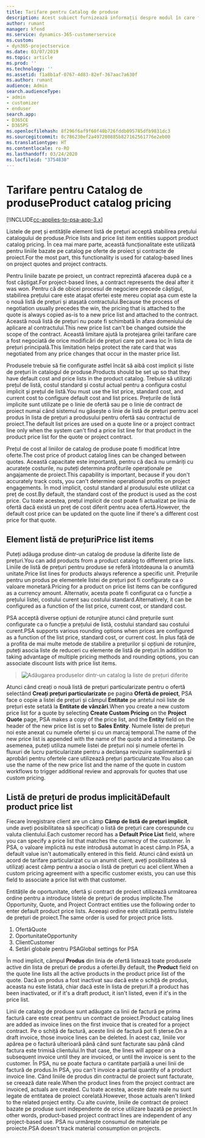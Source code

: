```yaml
---
title: Tarifare pentru Catalog de produse
description: Acest subiect furnizează informații despre modul în care funcționează prețul din catalogul de produse în Dynamics 365 Project Service Automation (PSA).
author: rumant
manager: kfend
ms.service: dynamics-365-customerservice
ms.custom:
- dyn365-projectservice
ms.date: 03/07/2019
ms.topic: article
ms.prod: ''
ms.technology: ''
ms.assetid: f1a8b1af-0767-4d83-82ef-367aac7a630f
ms.author: rumant
audience: Admin
search.audienceType:
- admin
- customizer
- enduser
search.app:
- D365CE
- D365PS
ms.openlocfilehash: 8f296f6af9f60f40b726fddb095785dfb9831dc3
ms.sourcegitcommit: 8c786230ef2a497280885b827162561776e2eb00
ms.translationtype: HT
ms.contentlocale: ro-RO
ms.lasthandoff: 03/24/2020
ms.locfileid: "3754830"
---
```

# <a name="product-catalog-pricing"></a><span data-ttu-id="2b1a3-103">Tarifare pentru Catalog de produse</span><span class="sxs-lookup"><span data-stu-id="2b1a3-103">Product catalog pricing</span></span> 

[!INCLUDE[cc-applies-to-psa-app-3.x](../includes/cc-applies-to-psa-app-3x.md)]


<span data-ttu-id="2b1a3-104">Listele de preț și entitățile element listă de prețuri acceptă stabilirea prețului catalogului de produse.</span><span class="sxs-lookup"><span data-stu-id="2b1a3-104">Price lists and price list item entities support product catalog pricing.</span></span> <span data-ttu-id="2b1a3-105">În cea mai mare parte, această funcționalitate este utilizată pentru liniile bazate pe catalog pe oferte de proiect și contracte de proiect.</span><span class="sxs-lookup"><span data-stu-id="2b1a3-105">For the most part, this functionality is used for catalog-based lines on project quotes and project contracts.</span></span>

<span data-ttu-id="2b1a3-106">Pentru liniile bazate pe proiect, un contract reprezintă afacerea după ce a fost câștigat.</span><span class="sxs-lookup"><span data-stu-id="2b1a3-106">For project-based lines, a contract represents the deal after it was won.</span></span> <span data-ttu-id="2b1a3-107">Pentru că de obicei procesul de negociere precede câștigul, stabilirea prețului care este atașat ofertei este mereu copiat așa cum este la o nouă listă de prețuri și atașată contractului.</span><span class="sxs-lookup"><span data-stu-id="2b1a3-107">Because the process of negotiation usually precedes the win, the pricing that is attached to the quote is always copied as-is to a new price list and attached to the contract.</span></span> <span data-ttu-id="2b1a3-108">Această nouă listă de prețuri nu poate fi schimbată în afara domeniului de aplicare al contractului.</span><span class="sxs-lookup"><span data-stu-id="2b1a3-108">This new price list can't be changed outside the scope of the contract.</span></span> <span data-ttu-id="2b1a3-109">Această limitare ajută la protejarea grilei tarifare care a fost negociată de orice modificări de prețuri care pot avea loc în lista de prețuri principală.</span><span class="sxs-lookup"><span data-stu-id="2b1a3-109">This limitation helps protect the rate card that was negotiated from any price changes that occur in the master price list.</span></span>

<span data-ttu-id="2b1a3-110">Produsele trebuie să fie configurate astfel încât să aibă cost implicit și liste de prețuri în catalogul de produse.</span><span class="sxs-lookup"><span data-stu-id="2b1a3-110">Products should be set up so that they have default cost and price lists in the product catalog.</span></span> <span data-ttu-id="2b1a3-111">Trebuie să utilizați prețul de listă, costul standard și costul actual pentru a configura costul implicit și prețul de listă.</span><span class="sxs-lookup"><span data-stu-id="2b1a3-111">You must use the list price, standard cost, and current cost to configure default cost and list prices.</span></span> <span data-ttu-id="2b1a3-112">Prețurile de listă implicite sunt utilizate pe o linie de ofertă sau pe o linie de contract de proiect numai când sistemul nu găsește o linie de listă de prețuri pentru acel produs în lista de prețuri a produsului pentru ofertă sau contractul de proiect.</span><span class="sxs-lookup"><span data-stu-id="2b1a3-112">The default list prices are used on a quote line or a project contract line only when the system can't find a price list line for that product in the product price list for the quote or project contract.</span></span>

<span data-ttu-id="2b1a3-113">Prețul de cost al liniilor de catalog de produse poate fi modificat între oferte.</span><span class="sxs-lookup"><span data-stu-id="2b1a3-113">The cost price of product catalog lines can be changed between quotes.</span></span> <span data-ttu-id="2b1a3-114">Această capacitate este importantă, pentru că dacă nu urmăriți cu acuratețe costurile, nu puteți determina profiturile operaționale pe angajamente de proiect.</span><span class="sxs-lookup"><span data-stu-id="2b1a3-114">This capability is important, because if you don't accurately track costs, you can't determine operational profits on project engagements.</span></span> <span data-ttu-id="2b1a3-115">În mod implicit, costul standard al produsului este utilizat ca preț de cost.</span><span class="sxs-lookup"><span data-stu-id="2b1a3-115">By default, the standard cost of the product is used as the cost price.</span></span> <span data-ttu-id="2b1a3-116">Cu toate acestea, prețul implicit de cost poate fi actualizat pe linia de ofertă dacă există un preț de cost diferit pentru acea ofertă.</span><span class="sxs-lookup"><span data-stu-id="2b1a3-116">However, the default cost price can be updated on the quote line if there's a different cost price for that quote.</span></span>

## <a name="price-list-items"></a><span data-ttu-id="2b1a3-117">Element listă de prețuri</span><span class="sxs-lookup"><span data-stu-id="2b1a3-117">Price list items</span></span>

<span data-ttu-id="2b1a3-118">Puteți adăuga produse dintr-un catalog de produse la diferite liste de prețuri.</span><span class="sxs-lookup"><span data-stu-id="2b1a3-118">You can add products from a product catalog to different price lists.</span></span> <span data-ttu-id="2b1a3-119">Liniile de listă de prețuri pentru produse se referă întotdeauna la o anumită unitate.</span><span class="sxs-lookup"><span data-stu-id="2b1a3-119">Price list lines for products always reference a specific unit.</span></span> <span data-ttu-id="2b1a3-120">Prețurile pentru un produs pe elementele listei de prețuri pot fi configurate ca o valoare monetară.</span><span class="sxs-lookup"><span data-stu-id="2b1a3-120">Pricing for a product on price list items can be configured as a currency amount.</span></span> <span data-ttu-id="2b1a3-121">Alternativ, acesta poate fi configurat ca o funcție a prețului listei, costului curent sau costului standard.</span><span class="sxs-lookup"><span data-stu-id="2b1a3-121">Alternatively, it can be configured as a function of the list price, current cost, or standard cost.</span></span>

<span data-ttu-id="2b1a3-122">PSA acceptă diverse opțiuni de rotunjire atunci când prețurile sunt configurate ca o funcție a prețului de listă, costului standard sau costului curent.</span><span class="sxs-lookup"><span data-stu-id="2b1a3-122">PSA supports various rounding options when prices are configured as a function of the list price, standard cost, or current cost.</span></span> <span data-ttu-id="2b1a3-123">În plus față de a profita de mai multe metode de stabilire a prețurilor și opțiuni de rotunjire, puteți asocia liste de reduceri cu elemente de listă de prețuri.</span><span class="sxs-lookup"><span data-stu-id="2b1a3-123">In addition to taking advantage of multiple pricing methods and rounding options, you can associate discount lists with price list items.</span></span> 

> ![Adăugarea produselor dintr-un catalog la liste de prețuri diferite](media/basic-guide-16.png)

<span data-ttu-id="2b1a3-125">Atunci când creați o nouă listă de prețuri particularizate pentru o ofertă selectând **Creați prețuri particularizate** pe pagina **Ofertă de proiect**, PSA face o copie a listei de prețuri și câmpul **Entitate** pe antetul noii liste de prețuri este setată la **Entitate de vânzări**.</span><span class="sxs-lookup"><span data-stu-id="2b1a3-125">When you create a new custom price list for a quote by selecting **Create Custom Pricing** on the **Project Quote** page, PSA makes a copy of the price list, and the **Entity** field on the header of the new price list is set to **Sales Entity**.</span></span> <span data-ttu-id="2b1a3-126">Numele listei de prețuri noi este anexat cu numele ofertei și cu un marcaj temporal.</span><span class="sxs-lookup"><span data-stu-id="2b1a3-126">The name of the new price list is appended with the name of the quote and a timestamp.</span></span> <span data-ttu-id="2b1a3-127">De asemenea, puteți utiliza numele listei de prețuri noi și numele ofertei în fluxuri de lucru particularizate pentru a declanșa revizuire suplimentară și aprobări pentru ofertele care utilizează prețuri particularizate.</span><span class="sxs-lookup"><span data-stu-id="2b1a3-127">You also can use the name of the new price list and the name of the quote in custom workflows to trigger additional review and approvals for quotes that use custom pricing.</span></span>

 
## <a name="default-product-price-list"></a><span data-ttu-id="2b1a3-128">Listă de prețuri de produs implicită</span><span class="sxs-lookup"><span data-stu-id="2b1a3-128">Default product price list</span></span>
<span data-ttu-id="2b1a3-129">Fiecare înregistrare client are un câmp **Câmp de listă de prețuri implicit**, unde aveți posibilitatea să specificați o listă de prețuri care corespunde cu valuta clientului.</span><span class="sxs-lookup"><span data-stu-id="2b1a3-129">Each customer record has a **Default Price List** field, where you can specify a price list that matches the currency of the customer.</span></span> <span data-ttu-id="2b1a3-130">În PSA, o valoare implicită nu este introdusă automat în acest câmp.</span><span class="sxs-lookup"><span data-stu-id="2b1a3-130">In PSA, a default value isn't automatically entered in this field.</span></span> <span data-ttu-id="2b1a3-131">Atunci când există un acord de tarifare particularizat cu un anumit client, aveți posibilitatea să utilizați acest câmp pentru a asocia o listă de prețuri cu acel client.</span><span class="sxs-lookup"><span data-stu-id="2b1a3-131">When a custom pricing agreement with a specific customer exists, you can use this field to associate a price list with that customer.</span></span>

<span data-ttu-id="2b1a3-132">Entitățile de oportunitate, ofertă și contract de proiect utilizează următoarea ordine pentru a introduce listele de prețuri de produs implicite.</span><span class="sxs-lookup"><span data-stu-id="2b1a3-132">The Opportunity, Quote, and Project Contract entities use the following order to enter default product price lists.</span></span> <span data-ttu-id="2b1a3-133">Aceeași ordine este utilizată pentru listele de prețuri de proiect.</span><span class="sxs-lookup"><span data-stu-id="2b1a3-133">The same order is used for project price lists.</span></span>

1.  <span data-ttu-id="2b1a3-134">Ofertă</span><span class="sxs-lookup"><span data-stu-id="2b1a3-134">Quote</span></span>
2.  <span data-ttu-id="2b1a3-135">Oportunitate</span><span class="sxs-lookup"><span data-stu-id="2b1a3-135">Opportunity</span></span>
3.  <span data-ttu-id="2b1a3-136">Client</span><span class="sxs-lookup"><span data-stu-id="2b1a3-136">Customer</span></span>
4.  <span data-ttu-id="2b1a3-137">Setări globale pentru PSA</span><span class="sxs-lookup"><span data-stu-id="2b1a3-137">Global settings for PSA</span></span>

<span data-ttu-id="2b1a3-138">În mod implicit, câmpul **Produs** din linia de ofertă listează toate produsele active din lista de prețuri de produs a ofertei.</span><span class="sxs-lookup"><span data-stu-id="2b1a3-138">By default, the **Product** field on the quote line lists all the active products in the product price list of the quote.</span></span> <span data-ttu-id="2b1a3-139">Dacă un produs a fost inactivat sau dacă este o schiță de produs, aceasta nu este listată, chiar dacă este în lista de prețuri.</span><span class="sxs-lookup"><span data-stu-id="2b1a3-139">If a product has been inactivated, or if it's a draft product, it isn't listed, even if it's in the price list.</span></span> 

<span data-ttu-id="2b1a3-140">Linii de catalog de produse sunt adăugate ca linii de factură pe prima factură care este creat pentru un contract de proiect.</span><span class="sxs-lookup"><span data-stu-id="2b1a3-140">Product catalog lines are added as invoice lines on the first invoice that is created for a project contract.</span></span> <span data-ttu-id="2b1a3-141">Pe o schiță de factură, aceste linii de factură pot fi șterse.</span><span class="sxs-lookup"><span data-stu-id="2b1a3-141">On a draft invoice, those invoice lines can be deleted.</span></span> <span data-ttu-id="2b1a3-142">În acest caz, liniile vor apărea pe o factură ulterioară până când sunt facturate sau până când factura este trimisă clientului.</span><span class="sxs-lookup"><span data-stu-id="2b1a3-142">In that case, the lines will appear on a subsequent invoice until they are invoiced, or until the invoice is sent to the customer.</span></span> <span data-ttu-id="2b1a3-143">În PSA, nu se poate factura o cantitate parțială a unei linii de factură de produs.</span><span class="sxs-lookup"><span data-stu-id="2b1a3-143">In PSA, you can't invoice a partial quantity of a product invoice line.</span></span> <span data-ttu-id="2b1a3-144">Când liniile de produs din contractul de proiect sunt facturate, se creează date reale.</span><span class="sxs-lookup"><span data-stu-id="2b1a3-144">When the product lines from the project contract are invoiced, actuals are created.</span></span> <span data-ttu-id="2b1a3-145">Cu toate acestea, aceste date reale nu sunt legate de entitatea de proiect corelată.</span><span class="sxs-lookup"><span data-stu-id="2b1a3-145">However, those actuals aren't linked to the related project entity.</span></span> <span data-ttu-id="2b1a3-146">Cu alte cuvinte, liniile de contract de proiect bazate pe produse sunt independente de orice utilizare bazată pe proiect.</span><span class="sxs-lookup"><span data-stu-id="2b1a3-146">In other words, product-based project contract lines are independent of any project-based use.</span></span> <span data-ttu-id="2b1a3-147">PSA nu urmărește consumul de materiale pe proiecte.</span><span class="sxs-lookup"><span data-stu-id="2b1a3-147">PSA doesn't track material consumption on projects.</span></span>
